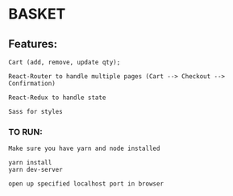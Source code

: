 # __BASKET__

## Features:
```
Cart (add, remove, update qty);

React-Router to handle multiple pages (Cart --> Checkout --> Confirmation)

React-Redux to handle state

Sass for styles

```

### TO RUN:
```
Make sure you have yarn and node installed

yarn install
yarn dev-server

open up specified localhost port in browser
```